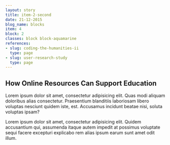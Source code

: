 ```yaml
---
layout: story
title: item-2-second
date: 21-12-2015
blog_name: blocks
item: 4
block: 2
classes: block block-aquamarine
references:
- slug: coding-the-humanities-ii
  type: page
- slug: user-research-study
  type: page
---
```

## How Online Resources Can Support Education

Lorem ipsum dolor sit amet, consectetur adipisicing elit. Quas modi aliquam doloribus alias consectetur. Praesentium blanditiis laboriosam libero voluptas nesciunt quidem iste, est. Accusamus incidunt beatae nisi, soluta voluptas ipsam?

Lorem ipsum dolor sit amet, consectetur adipisicing elit. Quidem accusantium qui, assumenda itaque autem impedit at possimus voluptate sequi facere excepturi explicabo rem alias ipsum earum sunt amet odit illum.